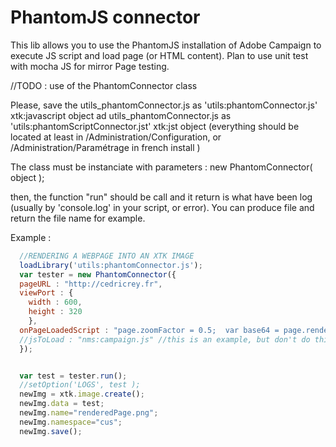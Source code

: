 
# PhantomJS connector
This lib allows you to use the PhantomJS installation of Adobe Campaign to execute JS script and load page (or HTML content).
Plan to use unit test with mocha JS for mirror Page testing.

//TODO : use of the PhantomConnector class

Please, save the utils_phantomConnector.js as 'utils:phantomConnector.js' xtk:javascript object
ad utils_phantomConnector.js as 'utils:phantomScriptConnector.jst' xtk:jst object (everything should be located at least in /Administration/Configuration, or /Administration/Paramétrage in french install )

The class must be instanciate with parameters : new PhantomConnector( object );

then, the function "run" should be call and it return is what have been log (usually by 'console.log' in your script, or error). You can produce file and return the file name for example.

Example :
```javascript
  //RENDERING A WEBPAGE INTO AN XTK IMAGE
  loadLibrary('utils:phantomConnector.js');
  var tester = new PhantomConnector({
  pageURL : "http://cedricrey.fr",
  viewPort : {
    width : 600,
    height : 320
    },
  onPageLoadedScript : "page.zoomFactor = 0.5;  var base64 = page.renderBase64('PNG');console.log(base64);"
  //jsToLoad : "nms:campaign.js" //this is an example, but don't do this, nms:campaign.js as it will crash the browser...
  });


  var test = tester.run();
  //setOption('LOGS', test );
  newImg = xtk.image.create();
  newImg.data = test;
  newImg.name="renderedPage.png";
  newImg.namespace="cus";
  newImg.save();
```